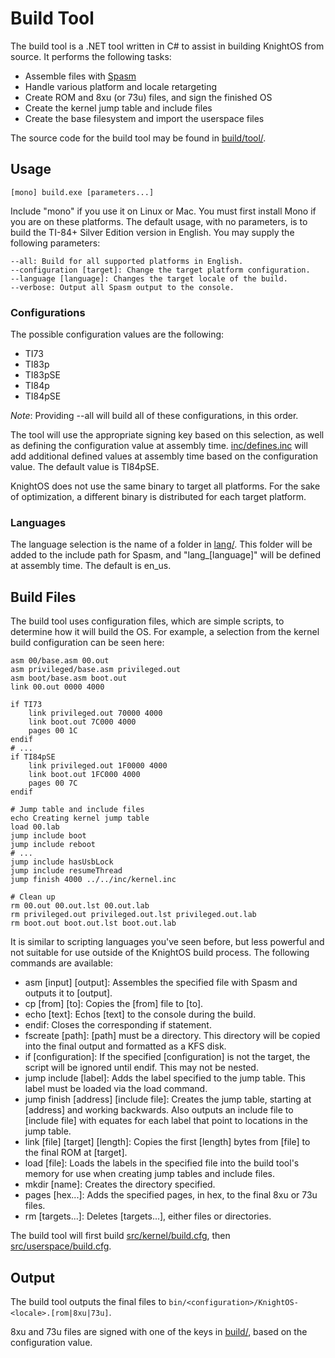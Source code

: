 # Build Tool

The build tool is a .NET tool written in C# to assist in building KnightOS from source. It performs the following tasks:

* Assemble files with [Spasm](http://wabbit.codeplex.com/)
* Handle various platform and locale retargeting
* Create ROM and 8xu (or 73u) files, and sign the finished OS
* Create the kernel jump table and include files
* Create the base filesystem and import the userspace files

The source code for the build tool may be found in [build/tool/](https://github.com/SirCmpwn/KnightOS/tree/master/build/tool/).

## Usage

    [mono] build.exe [parameters...]

Include "mono" if you use it on Linux or Mac. You must first install Mono if you are on these platforms. The default usage,
with no parameters, is to build the TI-84+ Silver Edition version in English. You may supply the following parameters:

    --all: Build for all supported platforms in English.
    --configuration [target]: Change the target platform configuration.
    --language [language]: Changes the target locale of the build.
    --verbose: Output all Spasm output to the console.

### Configurations
    
The possible configuration values are the following:

* TI73
* TI83p
* TI83pSE
* TI84p
* TI84pSE

*Note*: Providing --all will build all of these configurations, in this order.

The tool will use the appropriate signing key based on this selection, as well as defining the configuration value at assembly
time. [inc/defines.inc](https://github.com/SirCmpwn/KnightOS/blob/master/inc/defines.inc) will add additional defined values
at assembly time based on the configuration value. The default value is TI84pSE.

KnightOS does not use the same binary to target all platforms. For the sake of optimization, a different binary is distributed
for each target platform.

### Languages

The language selection is the name of a folder in [lang/](https://github.com/SirCmpwn/KnightOS/blob/master/lang/). This folder
will be added to the include path for Spasm, and "lang_[language]" will be defined at assembly time. The default is en_us.

## Build Files

The build tool uses configuration files, which are simple scripts, to determine how it will build the OS. For example, a selection
from the kernel build configuration can be seen here:

    asm 00/base.asm 00.out
    asm privileged/base.asm privileged.out
    asm boot/base.asm boot.out
    link 00.out 0000 4000

    if TI73
        link privileged.out 70000 4000
        link boot.out 7C000 4000
        pages 00 1C
    endif
    # ...
    if TI84pSE
        link privileged.out 1F0000 4000
        link boot.out 1FC000 4000
        pages 00 7C
    endif

    # Jump table and include files
    echo Creating kernel jump table
    load 00.lab
    jump include boot
    jump include reboot
    # ...
    jump include hasUsbLock
    jump include resumeThread
    jump finish 4000 ../../inc/kernel.inc

    # Clean up
    rm 00.out 00.out.lst 00.out.lab
    rm privileged.out privileged.out.lst privileged.out.lab
    rm boot.out boot.out.lst boot.out.lab

It is similar to scripting languages you've seen before, but less powerful and not suitable for use outside of the KnightOS build
process. The following commands are available:

* asm \[input] \[output]: Assembles the specified file with Spasm and outputs it to \[output].
* cp \[from] \[to]: Copies the \[from] file to \[to].
* echo \[text]: Echos \[text] to the console during the build.
* endif: Closes the corresponding if statement.
* fscreate \[path]: \[path] must be a directory. This directory will be copied into the final output and formatted as a KFS disk.
* if \[configuration]: If the specified \[configuration] is not the target, the script will be ignored until endif. This may not be
  nested.
* jump include \[label]: Adds the label specified to the jump table. This label must be loaded via the load command.
* jump finish \[address] \[include file]: Creates the jump table, starting at \[address] and working backwards. Also outputs an
  include file to \[include file] with equates for each label that point to locations in the jump table.
* link \[file] \[target] \[length]: Copies the first \[length] bytes from \[file] to the final ROM at \[target].
* load \[file]: Loads the labels in the specified file into the build tool's memory for use when creating jump tables and include
  files.
* mkdir \[name]: Creates the directory specified.
* pages \[hex...]: Adds the specified pages, in hex, to the final 8xu or 73u files.
* rm \[targets...]: Deletes \[targets...], either files or directories.

The build tool will first build [src/kernel/build.cfg](https://github.com/SirCmpwn/KnightOS/blob/master/src/kernel/build.cfg), then
[src/userspace/build.cfg](https://github.com/SirCmpwn/KnightOS/blob/master/src/userspace/build.cfg).

## Output

The build tool outputs the final files to `bin/<configuration>/KnightOS-<locale>.[rom|8xu|73u]`.

8xu and 73u files are signed with one of the keys in [build/](https://github.com/SirCmpwn/KnightOS/blob/master/build/), based on
the configuration value.